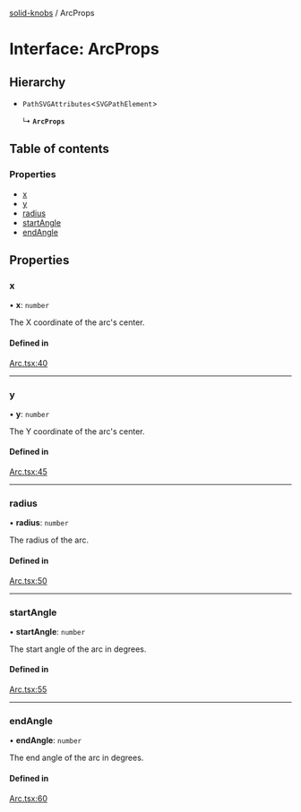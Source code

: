 [solid-knobs](../README.md) / ArcProps

# Interface: ArcProps

## Hierarchy

- `PathSVGAttributes`<`SVGPathElement`\>

  ↳ **`ArcProps`**

## Table of contents

### Properties

- [x](ArcProps.md#x)
- [y](ArcProps.md#y)
- [radius](ArcProps.md#radius)
- [startAngle](ArcProps.md#startangle)
- [endAngle](ArcProps.md#endangle)

## Properties

### x

• **x**: `number`

The X coordinate of the arc's center.

#### Defined in

[Arc.tsx:40](https://github.com/tahti-studio/solid-knobs/blob/4144996/src/Arc.tsx#L40)

___

### y

• **y**: `number`

The Y coordinate of the arc's center.

#### Defined in

[Arc.tsx:45](https://github.com/tahti-studio/solid-knobs/blob/4144996/src/Arc.tsx#L45)

___

### radius

• **radius**: `number`

The radius of the arc.

#### Defined in

[Arc.tsx:50](https://github.com/tahti-studio/solid-knobs/blob/4144996/src/Arc.tsx#L50)

___

### startAngle

• **startAngle**: `number`

The start angle of the arc in degrees.

#### Defined in

[Arc.tsx:55](https://github.com/tahti-studio/solid-knobs/blob/4144996/src/Arc.tsx#L55)

___

### endAngle

• **endAngle**: `number`

The end angle of the arc in degrees.

#### Defined in

[Arc.tsx:60](https://github.com/tahti-studio/solid-knobs/blob/4144996/src/Arc.tsx#L60)
